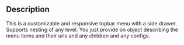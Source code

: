 ## Description

This is a customizable and responsive topbar menu with a side drawer. Supports nesting of any level. You just provide on object describing the menu items and their urls and any children and any configs.
